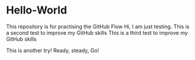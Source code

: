 # Hello-World
This repository is for practising the GitHub Flow
Hi, I am just testing.
This is a second test to improve my GitHub skills
This is a third test to improve my GitHub skills

This is another try!
Ready, steady, Go!
